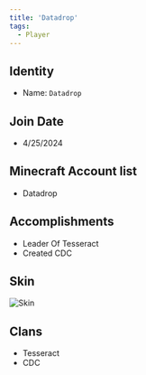 ```yaml
---
title: 'Datadrop'
tags:
  - Player
---
```


## Identity
* Name: `Datadrop`

## Join Date
* 4/25/2024

## Minecraft Account list
* Datadrop

## Accomplishments
* Leader Of Tesseract
* Created CDC

## Skin
![Skin](https://s.namemc.com/3d/skin/body.png?id=b4ac8f2417556db7&model=slim&width=100&height=200)

## Clans
* Tesseract
* CDC
